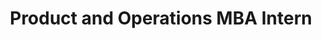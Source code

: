 ---
order: 1
title: "Product and Operations MBA Intern"
company: "NVIDIA - Deep Learning Institute, Developer Programs"
location: "Santa Clara, CA"
date_range: "June 2024 – August 2024"
responsibilities:
  - category: "Product Roadmap Definition"
    description: "Prioritized features for a Salesforce-integrated self-service portal, enabling customers to purchase/redeem training services, view analytics, and manage learning credits; defined success metrics and OKRs to drive adoption."
  - category: "Go-to-Market Strategy & Stakeholder Leadership"
    description: "Aligned cross-functional engineering, design, and business teams on scope, pricing, customer journey; incorporated market analysis and user feedback into design iterations to inform investment decisions."
  - category: "Operational Efficiency Gains"
    description: "Reduced manual reporting by 90% and support requests by 80% through automation tools and centralized training data access; designed processes for scalability across teams."
  - category: "User Acceptance Testing (UAT)"
    description: "Validated end-to-end workflows through hypothesis-driven testing, ensuring platform stability, seamless process consolidation, and customer-focused solution delivery; presented findings to executive stakeholders to guide next-release priorities."
---